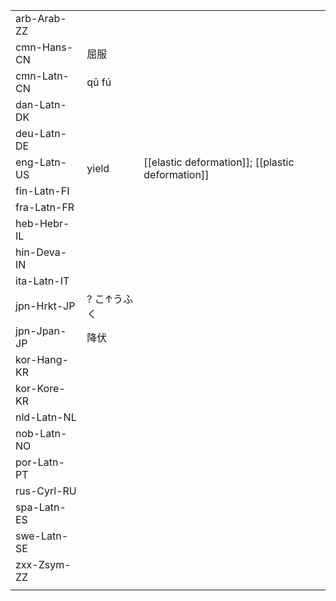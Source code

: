| | | |
|-|-|-|
| arb-Arab-ZZ |  |  |
| cmn-Hans-CN | 屈服 |  |
| cmn-Latn-CN | qū fú |  |
| dan-Latn-DK |  |  |
| deu-Latn-DE |  |  |
| eng-Latn-US | yield | [[elastic deformation]]; [[plastic deformation]] |
| fin-Latn-FI |  |  |
| fra-Latn-FR |  |  |
| heb-Hebr-IL |  |  |
| hin-Deva-IN |  |  |
| ita-Latn-IT |  |  |
| jpn-Hrkt-JP | ? こ↑うふく |  |
| jpn-Jpan-JP | 降伏 |  |
| kor-Hang-KR |  |  |
| kor-Kore-KR |  |  |
| nld-Latn-NL |  |  |
| nob-Latn-NO |  |  |
| por-Latn-PT |  |  |
| rus-Cyrl-RU |  |  |
| spa-Latn-ES |  |  |
| swe-Latn-SE |  |  |
| zxx-Zsym-ZZ |  |  |
|  |  |  |
